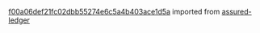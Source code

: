 [f00a06def21fc02dbb55274e6c5a4b403ace1d5a](https://github.com/insolar/assured-ledger/commit/f00a06def21fc02dbb55274e6c5a4b403ace1d5a) imported from [assured-ledger](https://github.com/insolar/assured-ledger)
